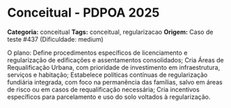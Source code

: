 # Conceitual - PDPOA 2025

**Categoria:** conceitual
**Tags:** conceitual, regularizacao
**Origem:** Caso de teste #437 (Dificuldade: medium)

O plano: Define procedimentos específicos de licenciamento e regularização de edificações e assentamentos consolidados; Cria Áreas de Requalificação Urbana, com prioridade de investimento em infraestrutura, serviços e habitação; Estabelece políticas contínuas de regularização fundiária integrada, com foco na permanência das famílias, salvo em áreas de risco ou em casos de requalificação necessária; Cria incentivos específicos para parcelamento e uso do solo voltados à regularização.